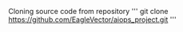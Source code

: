 Cloning source code from repository
'''
git clone https://github.com/EagleVector/aiops_project.git
'''